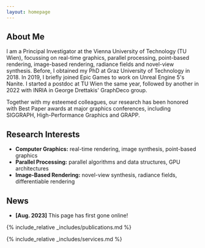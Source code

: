 ```yaml
---
layout: homepage
---
```


## About Me

I am a Principal Investigator at the Vienna University of Technology (TU Wien), focussing on real-time graphics, parallel processing, point-based rendering, image-based rendering, radiance fields and novel-view synthesis. Before, I obtained my PhD at Graz University of Technology in 2018. In 2019, I briefly joined Epic Games to work on Unreal Engine 5's Nanite. I started a postdoc at TU Wien the same year, followed by another in 2022 with INRIA in George Drettakis' GraphDeco group. 

Together with my esteemed colleagues, our research has been honored with Best Paper awards at major graphics conferences, including SIGGRAPH, High-Performance Graphics and GRAPP.

## Research Interests

- **Computer Graphics:** real-time rendering, image synthesis, point-based graphics
- **Parallel Processing:** parallel algorithms and data structures, GPU architectures
- **Image-Based Rendering:** novel-view synthesis, radiance fields, differentiable rendering 

## News

- **[Aug. 2023]** This page has first gone online!

{% include_relative _includes/publications.md %}

{% include_relative _includes/services.md %}
